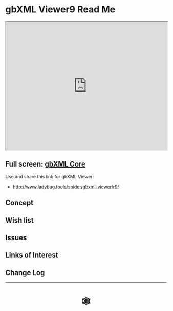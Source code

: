 <span style=display:none; >[You are now in a GitHub source code view - click this link to view Read Me file as a web page](http://pushme-pullyou.github.io/index.html#tootoo-templates/threejs-in-hamburger-basic/templates/README.md "View file as a web page." ) </span>

# gbXML Viewer9 Read Me


<iframe class=iframeReadMe src=http://pushme-pullyou.github.io/tootoo-templates/threejs-in-hamburger-basic/gbxml-viewer9-core.html width=100% height=400px >Iframes are not displayed on github.com</iframe>


## Full screen: [gbXML Core]( http://www.ladybug.tools/spider/gbxml-viewer/r9/gbxml-viewer9-01-core/gbxml-viewer9-core.html )

Use and share this link for gbXML Viewer:

* <http://www.ladybug.tools/spider/gbxml-viewer/r9/>

## Concept



## Wish list



## Issues



## Links of Interest



## Change Log


***


# <center title="hello!" ><a href=javascript:window.scrollTo(0,0); style=text-decoration:none; > &#x1f578; </a></center>



